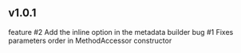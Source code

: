 v1.0.1
------

feature #2 Add the inline option in the metadata builder
bug #1 Fixes parameters order in MethodAccessor constructor
